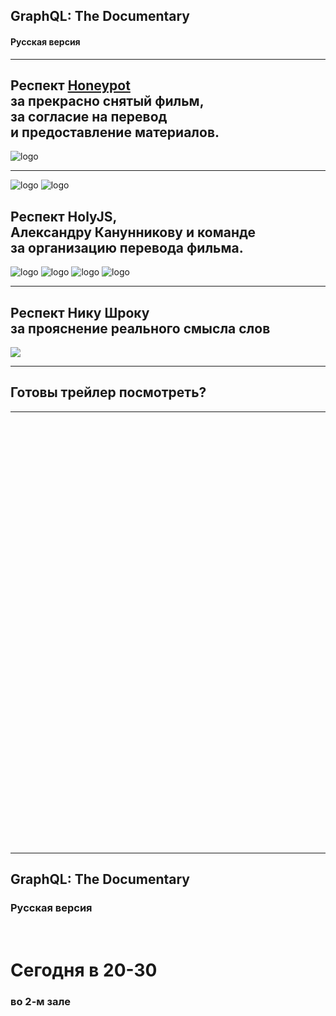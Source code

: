 ## GraphQL: The Documentary

#### Русская версия

-----

## Респект [Honeypot](https://www.honeypot.io) <br/>за прекрасно снятый фильм, <br/>за согласие на перевод <br/>и предоставление материалов.

![logo](./honeypot.png) <!-- .element: class="plain" style="max-width: 300px; border-radius: 50%;" -->

-----

![logo](./alex.jpg) <!-- .element: class="plain" style="max-width: 200px; border-radius: 50%;" -->
![logo](./holy.png) <!-- .element: class="plain" style="max-width: 200px; border-radius: 50%;" -->

<!-- ## Респект <br/>Саше и Холи<br/>за организацию перевода этого фильма. -->
<!-- ## Респект <br/>Александру Канунникову <br/>и HolyJS <br/>за организацию перевода этого фильма. -->
## Респект HolyJS,<br/>Александру Канунникову и команде <br/>за организацию перевода фильма.

![logo](./pasha.png) <!-- .element: class="plain" style="max-width: 100px; border-radius: 50%;" -->
![logo](./andrii.png) <!-- .element: class="plain" style="max-width: 100px; border-radius: 50%;" -->
![logo](./tanya.png) <!-- .element: class="plain" style="max-width: 100px; border-radius: 50%;" -->
![logo](./dima.png) <!-- .element: class="plain" style="max-width: 100px; border-radius: 50%;" -->

-----

## Респект Нику Шроку <br/>за прояснение реального смысла слов

<a href="https://twitter.com/nodkz/status/1163703053503094785" target="_blank"><img src="./nick.png" style="max-width: 600px; border: 0px" /></a>

-----

## Готовы трейлер посмотреть?

-----

<iframe width="1200" height="677" data-src="https://www.youtube.com/embed/mYDsL6EiUE8?rel=0&showinfo=0&autoplay=1" frameborder="0" allow="accelerometer; autoplay; encrypted-media; gyroscope; picture-in-picture" allowfullscreen data-autoplay></iframe>

-----

## GraphQL: The Documentary <!-- .element: class="orange" -->

### Русская версия <!-- .element: class="orange" -->

# <br/>Сегодня в 20-30 <!-- .element: class="green" -->

### во 2-м зале <!-- .element: class="green" -->
